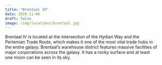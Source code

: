 ```yaml
---
title: "Brentaal IV"
date: 2020-11-06
draft: false
image: /img/locations/brentaal.jpg
---
```


Brentaal IV is located at the intersection of the Hydian Way and the Perlemian Trade Route, which
makes it one of the most vital trade hubs in the entire galaxy. Brentaal’s warehouse district features massive facilities of major corporations across the galaxy. It has a rocky surface and at least one moon can be seen in its sky.
